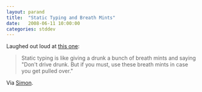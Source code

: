 ```yaml
---
layout: parand
title:  "Static Typing and Breath Mints"
date:   2008-06-11 10:00:00
categories: stddev
---
```

Laughed out loud at [this one](/web/20101222043019/http://damienkatz.net/2008/06/epiphany.html):

> Static typing is like giving a drunk a bunch of breath mints and saying "Don't drive drunk. But if you must, use these breath mints in case you get pulled over."

Via [Simon](/web/20101222043019/http://simonwillison.net/2008/Jun/11/damien/).
